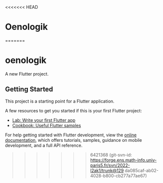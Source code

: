 <<<<<<< HEAD
# Oenologik
=======
# oenologik

A new Flutter project.

## Getting Started

This project is a starting point for a Flutter application.

A few resources to get you started if this is your first Flutter project:

- [Lab: Write your first Flutter app](https://docs.flutter.dev/get-started/codelab)
- [Cookbook: Useful Flutter samples](https://docs.flutter.dev/cookbook)

For help getting started with Flutter development, view the
[online documentation](https://docs.flutter.dev/), which offers tutorials,
samples, guidance on mobile development, and a full API reference.
>>>>>>> 6421368 (git-svn-id: https://forge.ens.math-info.univ-paris5.fr/svn/2022-l2ak1/trunk@129 da085caf-ab02-4028-b800-cb277a77ae67)
